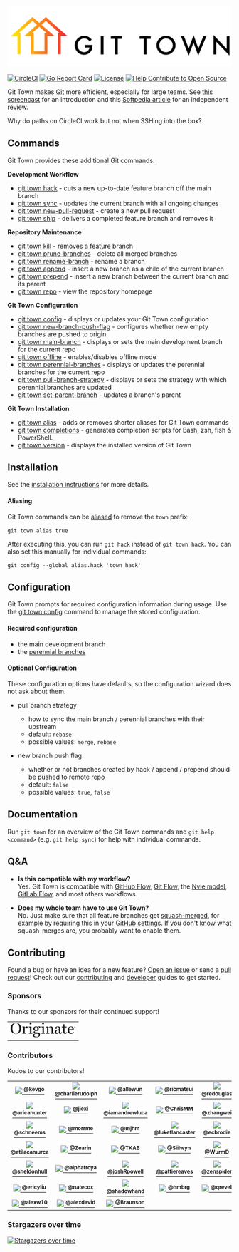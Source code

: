 ![Git Town](https://raw.githubusercontent.com/git-town/git-town/master/website/img/git-town-horizontal.svg)

[![CircleCI](https://circleci.com/gh/git-town/git-town.svg?style=shield)](https://circleci.com/gh/git-town/git-town)
[![Go Report Card](https://goreportcard.com/badge/github.com/git-town/git-town)](https://goreportcard.com/report/github.com/git-town/git-town)
[![License](https://img.shields.io/:license-MIT-blue.svg?style=flat)](LICENSE)
[![Help Contribute to Open Source](https://www.codetriage.com/originate/git-town/badges/users.svg)](https://www.codetriage.com/originate/git-town)

Git Town makes [Git](https://git-scm.com) more efficient, especially for large
teams. See [this screencast](https://youtu.be/oLaUsUlFfTo) for an introduction
and this
[Softpedia article](https://www.softpedia.com/get/Programming/Other-Programming-Files/Git-Town.shtml)
for an independent review.

Why do paths on CircleCI work but not when SSHing into the box?

## Commands

Git Town provides these additional Git commands:

**Development Workflow**

- [git town hack](/documentation/commands/hack.md) - cuts a new up-to-date
  feature branch off the main branch
- [git town sync](/documentation/commands/sync.md) - updates the current branch
  with all ongoing changes
- [git town new-pull-request](/documentation/commands/new-pull-request.md) -
  create a new pull request
- [git town ship](/documentation/commands/ship.md) - delivers a completed
  feature branch and removes it

**Repository Maintenance**

- [git town kill](/documentation/commands/kill.md) - removes a feature branch
- [git town prune-branches](/documentation/commands/prune-branches.md) - delete
  all merged branches
- [git town rename-branch](/documentation/commands/rename-branch.md) - rename a
  branch
- [git town append](/documentation/commands/append.md) - insert a new branch as
  a child of the current branch
- [git town prepend](/documentation/commands/prepend.md) - insert a new branch
  between the current branch and its parent
- [git town repo](/documentation/commands/repo.md) - view the repository
  homepage

**Git Town Configuration**

- [git town config](/documentation/commands/config.md) - displays or updates
  your Git Town configuration
- [git town new-branch-push-flag](/documentation/commands/new-branch-push-flag.md) -
  configures whether new empty branches are pushed to origin
- [git town main-branch](/documentation/commands/main-branch.md) - displays or
  sets the main development branch for the current repo
- [git town offline](/documentation/commands/offline.md) - enables/disables
  offline mode
- [git town perennial-branches](/documentation/commands/perennial-branches.md) -
  displays or updates the perennial branches for the current repo
- [git town pull-branch-strategy](/documentation/commands/pull-branch-strategy.md) -
  displays or sets the strategy with which perennial branches are updated
- [git town set-parent-branch](/documentation/commands/set-parent-branch.md) -
  updates a branch's parent

**Git Town Installation**

- [git town alias](/documentation/commands/alias.md) - adds or removes shorter
  aliases for Git Town commands
- [git town completions](/documentation/commands/completions.md) - generates
  completion scripts for Bash, zsh, fish & PowerShell.
- [git town version](/documentation/commands/version.md) - displays the
  installed version of Git Town

## Installation

See the [installation instructions](https://www.git-town.com/install.html) for
more details.

#### Aliasing

Git Town commands can be
[aliased](https://git-scm.com/book/en/v2/Git-Basics-Git-Aliases) to remove the
`town` prefix:

```
git town alias true
```

After executing this, you can run `git hack` instead of `git town hack`. You can
also set this manually for individual commands:

```
git config --global alias.hack 'town hack'
```

## Configuration

Git Town prompts for required configuration information during usage. Use the
[git town config](/documentation/commands/config.md) command to manage the
stored configuration.

#### Required configuration

- the main development branch
- the
  [perennial branches](/documentation/development/branch_hierarchy.md#perennial-branches)

#### Optional Configuration

These configuration options have defaults, so the configuration wizard does not
ask about them.

- pull branch strategy

  - how to sync the main branch / perennial branches with their upstream
  - default: `rebase`
  - possible values: `merge`, `rebase`

- new branch push flag
  - whether or not branches created by hack / append / prepend should be pushed
    to remote repo
  - default: `false`
  - possible values: `true`, `false`

## Documentation

Run `git town` for an overview of the Git Town commands and `git help <command>`
(e.g. `git help sync`) for help with individual commands.

## Q&A

- **Is this compatible with my workflow?** <br> Yes. Git Town is compatible with
  [GitHub Flow](https://scottchacon.com/2011/08/31/github-flow.html),
  [Git Flow](https://www.atlassian.com/git/tutorials/comparing-workflows/feature-branch-workflow),
  the [Nvie model](https://nvie.com/posts/a-successful-git-branching-model),
  [GitLab Flow](https://about.gitlab.com/2014/09/29/gitlab-flow/), and most
  others workflows.

- **Does my whole team have to use Git Town?** <br> No. Just make sure that all
  feature branches get
  [squash-merged](https://help.github.com/en/github/collaborating-with-issues-and-pull-requests/about-pull-request-merges#squash-and-merge-your-pull-request-commits),
  for example by requiring this in your
  [GitHub settings](https://help.github.com/en/github/administering-a-repository/configuring-commit-squashing-for-pull-requests).
  If you don't know what squash-merges are, you probably want to enable them.

## Contributing

Found a bug or have an idea for a new feature?
[Open an issue](https://github.com/git-town/git-town/issues/new) or send a
[pull request](https://help.github.com/articles/using-pull-requests/)! Check out
our [contributing](/CONTRIBUTING.md) and
[developer](documentation/development/README.md) guides to get started.

### Sponsors

Thanks to our sponsors for their continued support!

<table>
  <tr>
    <td>
      <a href="https://www.originate.com">
        <img src="documentation/originate.png" width="146" height="33">
      </a>
    </td>
  </tr>
</table>

### Contributors

Kudos to our contributors!

<table>
  <tr>
    <td align="center" width="60">
      <a href="https://github.com/kevgo">
        <img src="https://avatars.githubusercontent.com/u/268934?s=60" width="60px">
        <sup><b>@kevgo</b></sup>
      </a>
    </td>
    <td align="center" width="60">
      <a href="https://github.com/charlierudolph">
        <img src="https://avatars2.githubusercontent.com/u/1676758?s=60" width="60px">
        <sup><b>@charlierudolph</b></sup>
      </a>
    </td>
    <td align="center" width="60">
      <a href="https://github.com/allewun">
        <img src="https://avatars2.githubusercontent.com/u/1256911?s=60" width="60px">
        <sup><b>@allewun</b></sup>
      </a>
    </td>
    <td align="center" width="60">
      <a href="https://github.com/ricmatsui">
        <img src="https://avatars0.githubusercontent.com/u/5288285?s=60" width="60px">
        <sup><b>@ricmatsui</b></sup>
      </a>
    </td>
    <td align="center" width="60">
      <a href="https://github.com/redouglas">
        <img src="https://avatars3.githubusercontent.com/u/1149609?s=60" width="60px">
        <sup><b>@redouglas</b></sup>
      </a>
    </td>
    <td align="center" width="60">
      <a href="https://github.com/allonsy">
        <img src="https://avatars2.githubusercontent.com/u/5892756?s=60" width="60px">
        <sup><b>@allonsy</b></sup>
      </a>
    </td>
    <td align="center" width="60">
      <a href="https://github.com/blaggacao">
        <img src="https://avatars2.githubusercontent.com/u/7548295?s=60" width="60px">
        <sup><b>@blaggacao</b></sup>
      </a>
    </td>
  </tr>
  <tr>
    <td align="center" width="60">
      <a href="https://github.com/aricahunter">
        <img src="https://avatars2.githubusercontent.com/u/5395515?s=60" width="60px">
        <sup><b>@aricahunter</b></sup>
      </a>
    </td>
    <td align="center" width="60">
      <a href="https://github.com/jiexi">
        <img src="https://avatars2.githubusercontent.com/u/918701?s=60" width="60px">
        <sup><b>@jiexi</b></sup>
      </a>
    </td>
    <td align="center" width="60">
      <a href="https://github.com/iamandrewluca">
        <img src="https://avatars1.githubusercontent.com/u/1881266?s=60" width="60px">
        <sup><b>@iamandrewluca</b></sup>
      </a>
    </td>
    <td align="center" width="60">
      <a href="https://github.com/ChrisMM">
        <img src="https://avatars0.githubusercontent.com/u/1051777?s=60" width="60px">
        <sup><b>@ChrisMM</b></sup>
      </a>
    </td>
    <td align="center" width="60">
      <a href="https://github.com/zhangwei">
        <img src="https://avatars2.githubusercontent.com/u/6028709?s=60" width="60px">
        <sup><b>@zhangwei</b></sup>
      </a>
    </td>
    <td align="center" width="60">
      <a href="https://github.com/tallpants">
        <img src="https://avatars2.githubusercontent.com/u/15325890?s=60" width="60px">
        <sup><b>@tallpants</b></sup>
      </a>
    </td>
    <td align="center" width="60">
      <a href="https://github.com/seanstrom">
        <img src="https://avatars3.githubusercontent.com/u/2845768?s=60" width="60px">
        <sup><b>@seanstrom</b></sup>
      </a>
    </td>
  </tr>
  <tr>
    <td align="center" width="60">
      <a href="https://github.com/schneems">
        <img src="https://avatars2.githubusercontent.com/u/59744?s=60" width="60px">
        <sup><b>@schneems</b></sup>
      </a>
    </td>
    <td align="center" width="60">
      <a href="https://github.com/morrme">
        <img src="https://avatars1.githubusercontent.com/u/26514778?s=60" width="60px">
        <sup><b>@morrme</b></sup>
      </a>
    </td>
    <td align="center" width="60">
      <a href="https://github.com/mjhm">
        <img src="https://avatars0.githubusercontent.com/u/431925?s=60" width="60px">
        <sup><b>@mjhm</b></sup>
      </a>
    </td>
    <td align="center" width="60">
      <a href="https://github.com/luketlancaster">
        <img src="https://avatars3.githubusercontent.com/u/8376505?s=60" width="60px">
        <sup><b>@luketlancaster</b></sup>
      </a>
    </td>
    <td align="center" width="60">
      <a href="https://github.com/ecbrodie">
        <img src="https://avatars1.githubusercontent.com/u/1844664?s=60" width="60px">
        <sup><b>@ecbrodie</b></sup>
      </a>
    </td>
    <td align="center" width="60">
      <a href="https://github.com/doismellburning">
        <img src="https://avatars1.githubusercontent.com/u/817118?s=60" width="60px">
        <sup><b>@doismellburning</b></sup>
      </a>
    </td>
    <td align="center" width="60">
      <a href="https://github.com/dgjnpr">
        <img src="https://avatars1.githubusercontent.com/u/1767441?s=60" width="60px">
        <sup><b>@dgjnpr</b></sup>
      </a>
    </td>
  </tr>
  <tr>
    <td align="center" width="60">
      <a href="https://github.com/atilacamurca">
        <img src="https://avatars1.githubusercontent.com/u/508624?s=60" width="60px">
        <sup><b>@atilacamurca</b></sup>
      </a>
    </td>
    <td align="center" width="60">
      <a href="https://github.com/Zearin">
        <img src="https://avatars0.githubusercontent.com/u/630124?s=60" width="60px">
        <sup><b>@Zearin</b></sup>
      </a>
    </td>
    <td align="center" width="60">
      <a href="https://github.com/TKAB">
        <img src="https://avatars3.githubusercontent.com/u/66597?s=60" width="60px">
        <sup><b>@TKAB</b></sup>
      </a>
    </td>
    <td align="center" width="60">
      <a href="https://github.com/Siilwyn">
        <img src="https://avatars2.githubusercontent.com/u/5701149?s=60" width="60px">
        <sup><b>@Siilwyn</b></sup>
      </a>
    </td>
    <td align="center" width="60">
      <a href="https://github.com/WurmD">
        <img src="https://avatars2.githubusercontent.com/u/5755747?s=60" width="60px">
        <sup><b>@WurmD</b></sup>
      </a>
    </td>
    <td align="center" width="60">
      <a href="https://github.com/sgarfinkel">
        <img src="https://avatars3.githubusercontent.com/u/10210461?s=60" width="60px">
        <sup><b>@sgarfinkel</b></sup>
      </a>
    </td>
    <td align="center" width="60">
      <a href="https://github.com/cirego">
        <img src="https://avatars2.githubusercontent.com/u/551285?s=60" width="60px">
        <sup><b>@cirego</b></sup>
      </a>
    </td>
  </tr>
  <tr>
    <td align="center" width="60">
      <a href="https://github.com/sheldonhull">
        <img src="https://avatars3.githubusercontent.com/u/3526320?s=60" width="60px">
        <sup><b>@sheldonhull</b></sup>
      </a>
    </td>
    <td align="center" width="60">
      <a href="https://github.com/alphatroya">
        <img src="https://avatars0.githubusercontent.com/u/4927633?s=60" width="60px">
        <sup><b>@alphatroya</b></sup>
      </a>
    </td>
    <td align="center" width="60">
      <a href="https://github.com/joshRpowell">
        <img src="https://avatars1.githubusercontent.com/u/6732638?s=60" width="60px">
        <sup><b>@joshRpowell</b></sup>
      </a>
    </td>
    <td align="center" width="60">
      <a href="https://github.com/pattiereaves">
        <img src="https://avatars1.githubusercontent.com/u/44990?s=60" width="60px">
        <sup><b>@pattiereaves</b></sup>
      </a>
    </td>
    <td align="center" width="60">
      <a href="https://github.com/zenspider">
        <img src="https://avatars0.githubusercontent.com/u/9832?s=60" width="60px">
        <sup><b>@zenspider</b></sup>
      </a>
    </td>
    <td align="center" width="60">
      <a href="https://github.com/Iron-Ham">
        <img src="https://avatars1.githubusercontent.com/u/3388381?s=60" width="60px">
        <br>
        <sup><b>@Iron-Ham</b></sup>
      </a>
    </td>
    <td align="center" width="60">
      <a href="https://github.com/grignaak">
        <img src="https://avatars2.githubusercontent.com/u/110779?s=60" width="60px">
        <sup><b>@grignaak</b></sup>
      </a>
    </td>
  </tr>
  <tr>
    <td align="center" width="60">
      <a href="https://github.com/ericyliu">
        <img src="https://avatars2.githubusercontent.com/u/8580080?s=60" width="60px">
        <sup><b>@ericyliu</b></sup>
      </a>
    </td>
    <td align="center" width="60">
      <a href="https://github.com/natecox">
        <img src="https://avatars0.githubusercontent.com/u/2782695?s=60" width="60px">
        <sup><b>@natecox</b></sup>
      </a>
    </td>
    <td align="center" width="60">
      <a href="https://github.com/shadowhand">
        <img src="https://avatars3.githubusercontent.com/u/38203?s=60" width="60px">
        <sup><b>@shadowhand</b></sup>
      </a>
    </td>
    <td align="center" width="60">
      <a href="https://github.com/hmbrg">
        <img src="https://avatars3.githubusercontent.com/u/7304269?s=60" width="60px">
        <sup><b>@hmbrg</b></sup>
      </a>
    </td>
    <td align="center" width="60">
      <a href="https://github.com/qrevel">
        <img src="https://avatars2.githubusercontent.com/u/11804101?s=60" width="60px">
        <sup><b>@qrevel</b></sup>
      </a>
    </td>
    <td align="center" width="60">
      <a href="https://github.com/aeneasr">
        <img src="https://avatars1.githubusercontent.com/u/3372410?s=60" width="60px">
        <sup><b>@aeneasr</b></sup>
      </a>
    </td>
    <td align="center" width="60">
      <a href="https://github.com/martinjaime">
        <img src="https://avatars1.githubusercontent.com/u/10568301?s=60" width="60px">
        <sup><b>@martinjaime</b></sup>
      </a>
    </td>
  </tr>
  <tr>
    <td align="center" width="60">
      <a href="https://github.com/alexw10">
        <img src="https://avatars1.githubusercontent.com/u/9453636?s=60" width="60px">
        <sup><b>@alexw10</b></sup>
      </a>
    </td>
    <td align="center" width="60">
      <a href="https://github.com/alexdavid">
        <img src="https://avatars2.githubusercontent.com/u/751581?s=60" width="60px">
        <sup><b>@alexdavid</b></sup>
      </a>
    </td>
    <td align="center" width="60">
      <a href="https://github.com/Braunson">
        <img src="https://avatars1.githubusercontent.com/u/577273?s=60" width="60px">
        <sup><b>@Braunson</b></sup>
      </a>
    </td>
  </tr>
</table>

### Stargazers over time

[![Stargazers over time](https://starchart.cc/git-town/git-town.svg)](https://starchart.cc/git-town/git-town)
